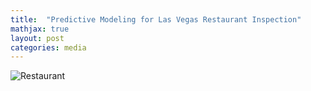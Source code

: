 ```yaml
---
title:  "Predictive Modeling for Las Vegas Restaurant Inspection"
mathjax: true
layout: post
categories: media
---
```


![Restaurant](https://github.com/tammysilva/tammyts.github.io/assets/86021390/a06366a2-3295-4dfa-b526-60f310172566)
